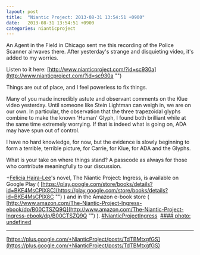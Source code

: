 ```yaml
---
layout: post
title:  "Niantic Project: 2013-08-31 13:54:51 +0900"
date:   2013-08-31 13:54:51 +0900
categories: nianticproject
---
```

An Agent in the Field in Chicago sent me this recording of the Police Scanner airwaves there. After yesterday's strange and disquieting video, it's added to my worries.

Listen to it here: [http://www.nianticproject.com/?id=sc930a](http://www.nianticproject.com/?id=sc930a "")

Things are out of place, and I feel powerless to fix things.

Many of you made incredibly astute and observant comments on the Klue video yesterday. Until someone like Stein Lightman can weigh in, we are on our own. In particular, the observation that the three trapezoidal glyphs combine to make the known 'Human' Glyph, I found both brilliant while at the same time extremely worrying. If that is indeed what is going on, ADA may have spun out of control.

I have no hard knowledge, for now, but the evidence is slowly beginning to form a terrible, terrible picture, for Carrie, for Klue, for ADA and the Glyphs.

What is your take on where things stand? A passcode as always for those who contribute meaningfully to our discussion. 

+[Felicia Hajra-Lee](https://plus.google.com/118344555717370644832 "")'s novel, The Niantic Project: Ingress, is available on Google Play ( [https://play.google.com/store/books/details?id=BKE4MsCPlX8C](https://play.google.com/store/books/details?id=BKE4MsCPlX8C "") ) and in the Amazon e-book store ( [http://www.amazon.com/The-Niantic-Project-Ingress-ebook/dp/B00CTSZQ9Q](http://www.amazon.com/The-Niantic-Project-Ingress-ebook/dp/B00CTSZQ9Q "") ). [#NianticProjectIngress](https://plus.google.com/s/%23NianticProjectIngress "") 
[#### photo: undefined](https://lh3.googleusercontent.com/-Kwi4Wf2MfEg/UiF2-axA4LI/AAAAAAAALmA/3nwZkqGNHgY/Ink.png "")
- - -
[https://plus.google.com/+NianticProject/posts/TdTBMtxgfGS](https://plus.google.com/+NianticProject/posts/TdTBMtxgfGS)
